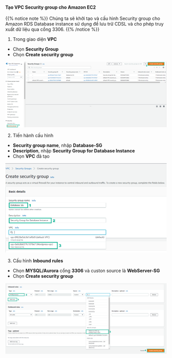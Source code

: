 
#### Tạo VPC Security group cho Amazon EC2

{{% notice note %}}
Chúng ta sẽ khởi tạo và cấu hình Security group cho Amazon RDS Database instance sử dụng để lưu trữ CDSL và cho phép truy xuất dữ liệu qua cổng 3306.
 {{% /notice %}}

1. Trong giao diện **VPC**
+ Chọn **Security Group**
+ Chọn **Create security group**

![securitygroupec2](/images/prerequiste/sg/SG-db-setup-0.png?featherlight=false&width=90pc)

2. Tiến hành cấu hình
+ **Security group name**, nhập **Database-SG**
+ **Description**, nhập **Security Group for Database Instance**
+ Chọn **VPC** đã tạo

![securitygroupec2](/images/prerequiste/sg/SG-db-setup-1.png?featherlight=false&width=90pc)

3. Cấu hình **Inbound rules**
+	Chọn **MYSQL/Aurora** cổng **3306** và custon source là **WebServer-SG**
+	Chọn **Create security group**

![securitygroupec2](/images/prerequiste/sg/SG-db-setup-2.png?featherlight=false&width=90pc)